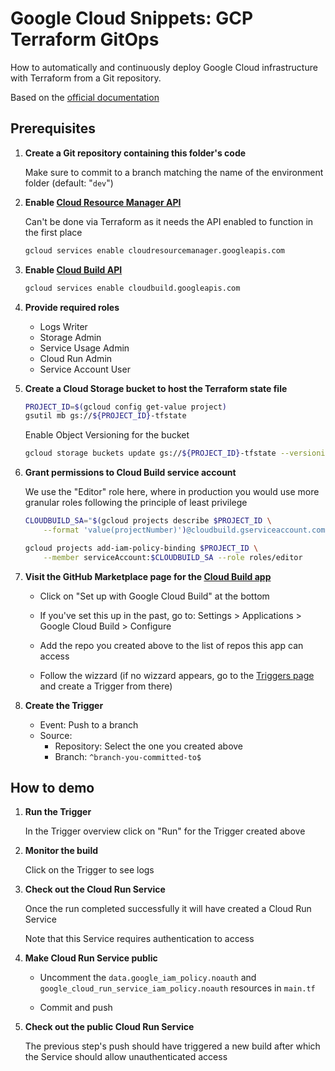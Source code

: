 # Google Cloud Snippets: GCP Terraform GitOps

How to automatically and continuously deploy Google Cloud infrastructure with Terraform from a Git repository.

Based on the [official documentation](https://cloud.google.com/docs/terraform/resource-management/managing-infrastructure-as-code)

## Prerequisites

1. **Create a Git repository containing this folder's code**

    Make sure to commit to a branch matching the name of the environment folder (default: "`dev`")

1. **Enable [Cloud Resource Manager API](https://console.cloud.google.com/apis/api/cloudresourcemanager.googleapis.com)**

    Can't be done via Terraform as it needs the API enabled to function in the first place

    ```bash
    gcloud services enable cloudresourcemanager.googleapis.com
    ```

1. **Enable [Cloud Build API](https://console.cloud.google.com/apis/library/cloudbuild.googleapis.com)**

    ```bash
    gcloud services enable cloudbuild.googleapis.com
    ```

1. **Provide required roles**

    - Logs Writer
    - Storage Admin
    - Service Usage Admin
    - Cloud Run Admin
    - Service Account User

1. **Create a Cloud Storage bucket to host the Terraform state file**

    ```bash
    PROJECT_ID=$(gcloud config get-value project)
    gsutil mb gs://${PROJECT_ID}-tfstate
    ```

    Enable Object Versioning for the bucket

    ```bash
    gcloud storage buckets update gs://${PROJECT_ID}-tfstate --versioning
    ```

1. **Grant permissions to Cloud Build service account**

    We use the "Editor" role here, where in production you would use more granular roles following the principle of least privilege

    ```bash
    CLOUDBUILD_SA="$(gcloud projects describe $PROJECT_ID \
        --format 'value(projectNumber)')@cloudbuild.gserviceaccount.com"
    ```

    ```bash
    gcloud projects add-iam-policy-binding $PROJECT_ID \
        --member serviceAccount:$CLOUDBUILD_SA --role roles/editor
    ```

1. **Visit the GitHub Marketplace page for the [Cloud Build app](https://github.com/marketplace/google-cloud-build)**

    - Click on "Set up with Google Cloud Build" at the bottom

    - If you've set this up in the past, go to: Settings > Applications > Google Cloud Build > Configure

    - Add the repo you created above to the list of repos this app can access

    - Follow the wizzard (if no wizzard appears, go to the [Triggers page](console.cloud.google.com/cloud-build/triggers) and create a Trigger from there)

1. **Create the Trigger**

    - Event: Push to a branch
    - Source:
        - Repository: Select the one you created above
        - Branch: `^branch-you-committed-to$`

## How to demo

1. **Run the Trigger**

    In the Trigger overview click on "Run" for the Trigger created above

1. **Monitor the build**

    Click on the Trigger to see logs

1. **Check out the Cloud Run Service**

    Once the run completed successfully it will have created a Cloud Run Service
    
    Note that this Service requires authentication to access

1. **Make Cloud Run Service public**

    - Uncomment the `data.google_iam_policy.noauth` and `google_cloud_run_service_iam_policy.noauth` resources in `main.tf`

    - Commit and push

1. **Check out the public Cloud Run Service**

    The previous step's push should have triggered a new build after which the Service should allow unauthenticated access